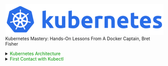 ![architecture1](docs/images/kubernetes.png)
Kubernetes Mastery: Hands-On Lessons From A Docker Captain, Bret Fisher

<details><summary><span style="color: #009900">Kubernetes Architecture</span></summary>

## Kubernetes Architecture
![architecture1](docs/images/architecture.png)

## Kubernetes Physical Architecture
![architecture1](docs/images/physical-architecture.png)

## Shpod Tips and Tricks

Be sure to come back to this lecture later if you have shpod issues, as I've thrown in common hiccups as you use it throughout the course!

- **Tip 1: Namespaces matter!** <br>
Once you learn about namespaces, you know that running kubectl commands often only affects the current namespace. Shpod runs in the shpod namespace, so if you mean to do something with the default namesapce, you need to either ensure that shpod config is set to use the default namespace (which it is by default) or ``` add -n defaul ``` to your commands. So ``` kubectl get pods ``` would turn into ``` kubectl get -n default pods ``` . We've setup the shpod pod to set it's namespace to default though, so this shouldn't be a big issue.

- **Tip 2: DNS matters with Namespaces!** <br>
The above shpod namespace affects DNS as well. If you need to curl or ping a Service name (which you'll learn later), remember that Kubernetes Service DNS names are namespace-sensitive from inside the cluster. Doing a ``` ping myservice ``` from a pod in one namespace only works if that Service is in the same namespace. In the Shpod, you would need to ``` ping mypod.default ``` if that Service was in the default namespace.

- **Tip 3: Attach shows you the console (tty) output**, even from multiple terminals. You can use exec for additional terminal shells <br>
An ``` attach ``` command will show the virtual console of a pod (like a tty), so multiple ``` attach ``` commands in multiple terminal windows will show the same thing because they are both looking at the console output. For your 2nd terminal, you can use an ``` exec ``` command that will start a new shell process in the existing container. This works **exactly** the same way as Docker attach and exec commands: <br><br>
1st window, attach: <br> ``` kubectl attach --namespace=shpod -ti shpod ``` <br><br>
2nd window, create a new bash shell: <br> ``` kubectl exec --namespace=shpod -ti shpod -- bash -l ```

</details>

<details><summary><span style="color: #009900">First Contact with Kubectl</span></summary>

## Getting the nodes
The below command returns an abtracted information about the list of nodes <br>
- ``` kubectl get no ``` or ``` kubectl get node ``` or ``` kubectl get nodes ```

## Obtaining machine-readeable output
**Note:** ``` Kubectl get ``` can output **JSON**, **YAML**, or be directly formatted <br>
- Give us more info about the nodes: <br>
``` kubectl get nodes -o wide  ``` or ``` kubectl get nodes node1 -o wide  ```
- Let's have some YAML <br>
``` kubectl get nodes -o yaml ```

## (AB)using ```kubectl``` and ```jq```
- Show the capcity of all our nodes as a stream of JSON objects: <br>
``` kubectl get nodes -o json | jq ".items[] | {name:.metadata.name} + .status.capacity"```

## For more comprehensive overview, we can use ``` kubectl describe ``` instead
**Note:** Kindly observe that this follows the pattern: <br> ``` kubectl describe resource-type-name/resource-name ``` or ``` kubectl describe resource-type-name resource-name ```
- ``` kubectl describe node/node1 ``` or ``` kubectl describe node node1 ```

## Exploring types and definitions
- We can list all available resource types by running: ``` kubectl api-resources ``` (in Kubernetes 1.10 and prior, this command used to be ``` kubectl get ```)
- We can list one or more resources in the cluster: ``` kubectl get resource-type ``` (this resources can be Pods, Services, Deployments etc) pr ``` kubectl get resource-type resource-name ``` (resource-name is optional and specifies the name of the particular resource)
- We can view the dfefinition for a resource type with: ``` kubectl explain type ```
- we can view the definition for a field in a resource, for instance: ``` kubectl explain node.spec ```
- Or get the list of all fields and subfields" ``` kubectl explain node --recursive ```

## Introspection vs. Documentation
- We can access the same information by reading the [API documentation]()
- The API documentation is usually easier to read but
  - it wont show custom types (like Custom Resource Definitions)
  - we need to make sure that we look at the correct version
- ``` kubectl api-resources ``` and ``` kubectl explain ``` performs introspection (they communicate with the API server and obtain the exact type definition)

## Type Names
- The most common resource names have three forms:
  - singular (e.g. ``` node ```, ``` service ```, ``` deployment ```)
  - plural (e.g. ``` nodes ```, ``` services ```, ``` deployments ```)
  - short (e.g. ``` no ```, ``` svc ```, ``` deploy ```)
- Some resources do not have a short name
- ``` Endpoints ``` only have a plural form (because even a single ``` Endpoints ``` resource is actually a list of endpoints)

## Namespaces
Namespaces allows us to segregate resources.
- ``` kubect get namespaces ```
- ``` kubect get namespace ```
- ``` kubect get ns ```

## Accessing namespaces
- By default, ``` kubectl ``` uses the ``` default ``` namespace
- We can see resources in all namespaces with ``` --all-namespaces ``` (since kubernetes 1.14, we can also use ``` -A ``` as a shorter version)

## What are all these conterol plane pods?
- ``` etcd ``` is our etcd server
- ``` kube-apiserver ``` is the API server
- ``` kube-controller-manager ``` and ``` kube-scheduler ``` are other control plane components
- ``` coredns ``` provides DNS-based service discovery (replacing ``` kube-dns ``` as of 1.11)
- ``` kube-proxy ``` is the (per-node) component managing the network port mappings and such
- ``` <net name> ``` is the optional (per node) component managing the network overlay
- the ``` READY ``` column indicates the number of containers in each pod <br>
**Note:**
- this only shows containers, you won't see host svcs (e.g. mcirok8s)
- you may see different namespaces depending on setup

</details>